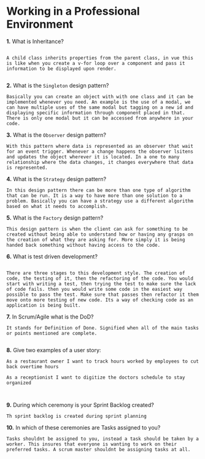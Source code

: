 # Working in a Professional Environment

**1.** What is Inheritance?
<!-- enter you answer in the space below -->
```

A child class inherits properties from the parent class, in vue this is like when you create a v-for loop over a component and pass it information to be displayed upon render. 


```
**2.** What is the `Singleton` design pattern?
<!-- enter you answer in the space below -->
```
Basically you can create an object with with one class and it can be implemented whenever you need. An example is the use of a modal, we can have multiple uses of the same modal but tagging on a new id and displaying specific information through component placed in that. There is only one modal but it can be accessed from anywhere in your code. 

```
**3.** What is the `Observer` design pattern?
<!-- enter you answer in the space below -->
```
With this pattern where data is represented as an observer that wait for an event trigger. Whenever a change happens the observer lsitens and updates the object wherever it is located. In a one to many relationship where the data changes, it changes everywhere that data is represented.

```
**4.** What is the `Strategy` design pattern?
<!-- enter you answer in the space below -->

```
In this design pattern there can be more than one type of algorithm that can be run. It is a way to have more than one solution to a problem. Basically you can have a strategy use a different algorithm based on what it needs to accomplish.
```
**5.** What is the `Factory` design pattern?
<!-- enter you answer in the space below -->

```
This design pattern is when the client can ask for something to be created without being able to understand how or having any grasps on the creation of what they are asking for. More simply it is being handed back something without having access to the code. 

```
**6.** What is test driven development?
<!-- enter you answer in the space below -->
```

There are three stages to this development style. The creation of code, the testing of it, then the refactoring of the code. You would start with writing a test, then trying the test to make sure the lack of code fails. then you would write some code in the easiest way possible to pass the test. Make sure that passes then refactor it them move onto more testing of new code. Its a way of checking code as an application is being built.

```
**7.** In Scrum/Agile what is the DoD?
<!-- enter you answer in the space below -->
```
It stands for Definition of Done. Signified when all of the main tasks or points mentioned are complete.


```
**8.** Give two examples of a user story:
<!-- enter you answer in the space below -->
```
As a restaurant owner I want to track hours worked by employees to cut back overtime hours

As a receptionist I want to digitize the doctors schedule to stay organized



```
**9.** During which ceremony is your Sprint Backlog created?
<!-- enter you answer in the space below -->
```
Th sprint backlog is created during sprint planning

```
**10.** In which of these ceremonies are Tasks assigned to you?
<!-- enter you answer in the space below -->
```
Tasks shouldnt be assigned to you, instead a task should be taken by a worker. This insures that everyone is wanting to work on their preferred tasks. A scrum master shouldnt be assigning tasks at all.

```